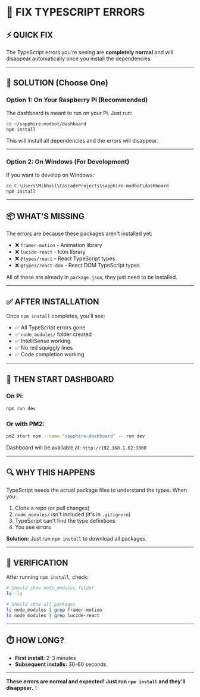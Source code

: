 # 🔧 FIX TYPESCRIPT ERRORS

## ⚡ QUICK FIX

The TypeScript errors you're seeing are **completely normal** and will disappear automatically once you install the dependencies.

---

## 🎯 SOLUTION (Choose One)

### **Option 1: On Your Raspberry Pi (Recommended)**

The dashboard is meant to run on your Pi. Just run:

```bash
cd ~/sapphire-modbot/dashboard
npm install
```

This will install all dependencies and the errors will disappear.

---

### **Option 2: On Windows (For Development)**

If you want to develop on Windows:

```powershell
cd C:\Users\Mikhail\CascadeProjects\sapphire-modbot\dashboard
npm install
```

---

## 📦 WHAT'S MISSING

The errors are because these packages aren't installed yet:

- ❌ `framer-motion` - Animation library
- ❌ `lucide-react` - Icon library
- ❌ `@types/react` - React TypeScript types
- ❌ `@types/react-dom` - React DOM TypeScript types

All of these are already in `package.json`, they just need to be installed.

---

## ✅ AFTER INSTALLATION

Once `npm install` completes, you'll see:

- ✅ All TypeScript errors gone
- ✅ `node_modules/` folder created
- ✅ IntelliSense working
- ✅ No red squiggly lines
- ✅ Code completion working

---

## 🚀 THEN START DASHBOARD

### **On Pi:**
```bash
npm run dev
```

### **Or with PM2:**
```bash
pm2 start npm --name "sapphire-dashboard" -- run dev
```

Dashboard will be available at: `http://192.168.1.62:3000`

---

## 🔍 WHY THIS HAPPENS

TypeScript needs the actual package files to understand the types. When you:

1. Clone a repo (or pull changes)
2. `node_modules/` isn't included (it's in `.gitignore`)
3. TypeScript can't find the type definitions
4. You see errors

**Solution:** Just run `npm install` to download all packages.

---

## 📝 VERIFICATION

After running `npm install`, check:

```bash
# Should show node_modules folder
ls -la

# Should show all packages
ls node_modules | grep framer-motion
ls node_modules | grep lucide-react
```

---

## ⏱️ HOW LONG?

- **First install:** 2-3 minutes
- **Subsequent installs:** 30-60 seconds

---

**These errors are normal and expected! Just run `npm install` and they'll disappear.** ✨
